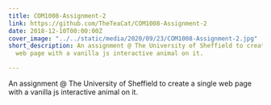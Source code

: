 ```yaml
---
title: COM1008-Assignment-2
link: https://github.com/TheTeaCat/COM1008-Assignment-2
date: 2018-12-10T00:00:00Z
cover_image: "../../static/media/2020/09/23/COM1008-Assignment-2.jpg"
short_description: An assignment @ The University of Sheffield to create a single
  web page with a vanilla js interactive animal on it.

---
```

An assignment @ The University of Sheffield to create a single web page with a vanilla js interactive animal on it.